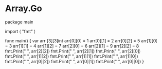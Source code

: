 # Array.Go

package main

import (
	"fmt"
)

func main() {
	var arr [3][3]int
	arr[0][0] = 1
	arr[0][1] = 2
	arr[0][2] = 5
	arr[1][0] = 3
	arr[1][1] = 4
	arr[1][2] = 7
	arr[2][0] = 6
	arr[2][1] = 9
	arr[2][2] = 8
	fmt.Print(" ", arr[2][2])
	fmt.Print(" ", arr[2][1])
	fmt.Print(" ", arr[2][0])
	fmt.Print(" ", arr[1][2])
	fmt.Print(" ", arr[1][1])
	fmt.Print(" ", arr[1][0])
	fmt.Print(" ", arr[0][2])
	fmt.Print(" ", arr[0][1])
	fmt.Print(" ", arr[0][0])
}
